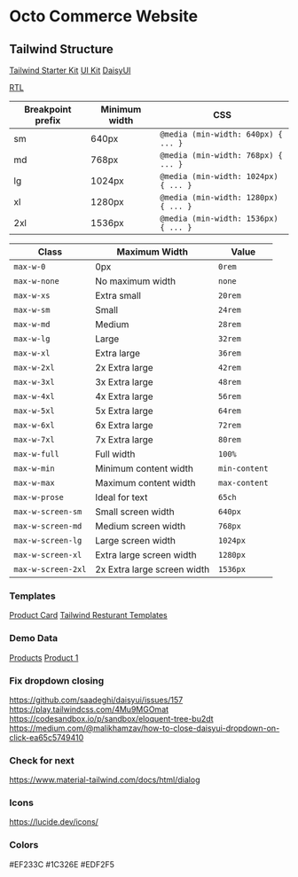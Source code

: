 # Octo Commerce Website

## Tailwind Structure

[Tailwind Starter Kit](https://github.com/theodorusclarence/ts-nextjs-tailwind-starter)
[UI Kit](https://tailgrids.com/components)
[DaisyUI](https://daisyui.com/)

[RTL](https://daisyui.com/blog/bidirectional/)

| Breakpoint prefix | Minimum width | CSS                                  |
| ----------------- | ------------- | ------------------------------------ |
| sm                | 640px         | `@media (min-width: 640px) { ... }`  |
| md                | 768px         | `@media (min-width: 768px) { ... }`  |
| lg                | 1024px        | `@media (min-width: 1024px) { ... }` |
| xl                | 1280px        | `@media (min-width: 1280px) { ... }` |
| 2xl               | 1536px        | `@media (min-width: 1536px) { ... }` |

| Class              | Maximum Width               | Value         |
| ------------------ | --------------------------- | ------------- |
| `max-w-0`          | 0px                         | `0rem`        |
| `max-w-none`       | No maximum width            | `none`        |
| `max-w-xs`         | Extra small                 | `20rem`       |
| `max-w-sm`         | Small                       | `24rem`       |
| `max-w-md`         | Medium                      | `28rem`       |
| `max-w-lg`         | Large                       | `32rem`       |
| `max-w-xl`         | Extra large                 | `36rem`       |
| `max-w-2xl`        | 2x Extra large              | `42rem`       |
| `max-w-3xl`        | 3x Extra large              | `48rem`       |
| `max-w-4xl`        | 4x Extra large              | `56rem`       |
| `max-w-5xl`        | 5x Extra large              | `64rem`       |
| `max-w-6xl`        | 6x Extra large              | `72rem`       |
| `max-w-7xl`        | 7x Extra large              | `80rem`       |
| `max-w-full`       | Full width                  | `100%`        |
| `max-w-min`        | Minimum content width       | `min-content` |
| `max-w-max`        | Maximum content width       | `max-content` |
| `max-w-prose`      | Ideal for text              | `65ch`        |
| `max-w-screen-sm`  | Small screen width          | `640px`       |
| `max-w-screen-md`  | Medium screen width         | `768px`       |
| `max-w-screen-lg`  | Large screen width          | `1024px`      |
| `max-w-screen-xl`  | Extra large screen width    | `1280px`      |
| `max-w-screen-2xl` | 2x Extra large screen width | `1536px`      |

### Templates

[Product Card](https://tailwindflex.com/@Aman300/card-3)
[Tailwind Resturant Templates](https://tailtemplate.com/posts/template-for-restaurant)

### Demo Data

[Products](https://next-js-ecommerce-template-ten.vercel.app/api/products)
[Product 1](https://next-js-ecommerce-template-ten.vercel.app/api/products/1)

### Fix dropdown closing

https://github.com/saadeghi/daisyui/issues/157
https://play.tailwindcss.com/4Mu9MGOmat
https://codesandbox.io/p/sandbox/eloquent-tree-bu2dt
https://medium.com/@malikhamzav/how-to-close-daisyui-dropdown-on-click-ea65c5749410

### Check for next

https://www.material-tailwind.com/docs/html/dialog

### Icons

https://lucide.dev/icons/

### Colors

#EF233C
#1C326E
#EDF2F5
